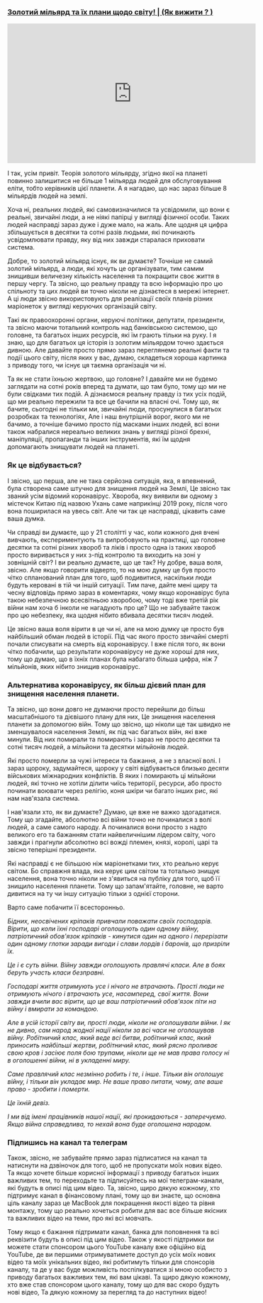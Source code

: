 ### [Золотий мільярд та їх плани щодо світу! | (Як вижити ? )](https://www.youtube.com/watch?v=xcojA3Dq1Kc)

<div class="responsive-video"><iframe width="560" height="315" src="https://www.youtube.com/embed/xcojA3Dq1Kc" frameborder="0" allow="accelerometer; autoplay; encrypted-media; gyroscope; picture-in-picture" allowfullscreen></iframe></div>

І так, усім привіт. Теорія золотого мільярду, згідно якої на планеті повинно залишитися не більше 1 мільярда людей для обслуговування еліти, тобто керівників цієї планети. А я нагадаю, що нас зараз більше 8 мільярдів людей на землі.

Хоча ні, реальних людей, які самовизначилися та усвідомили, що вони є реальні, звичайні люди, а не ніякі папірці у вигляді фізичної особи. Таких людей насправді зараз дуже і дуже мало, на жаль. Але щодня ця цифра збільшується в десятки та сотні разів людьми, які починають усвідомлювати правду, яку від них завжди старалася приховати система.

Добре, то золотий мільярд існує, як ви думаєте? Точніше не самий золотий мільярд, а люди, які хочуть це організувати, тим самим знищивши величезну кількість населення та покращити своє життя в першу чергу. Та звісно, що реальну правду та всю інформацію про цю спільноту та цих людей ви точно ніколи не дізнаєтеся в мережі інтернет. А ці люди звісно використовують для реалізації своїх планів різних маріонеток у вигляді керуючих організацій світу.

Такі як правоохоронні органи, керуючі політики, депутати, президенти, та звісно маючи тотальний контроль над банківською системою, що головне, та багатьох інших ресурсів, які їм грають тільки на руку. І я знаю, що для багатьох ця історія із золотим мільярдом точно здається дивною. Але давайте просто прямо зараз переглянемо реальні факти та події цього світу, після яких у вас, думаю, складеться хороша картинка з приводу того, чи існує ця таємна організація чи ні.

Та як не стати їхньою жертвою, що головне? І давайте ми не будемо заглядати на сотні років вперед та думати, що там було, тому що ми не були свідками тих подій. А дізнаємося реальну правду із тих усіх подій, що ми реально пережили та все це бачили на власні очі. Тому що, як бачите, сьогодні не тільки ми, звичайні люди, просунулися в багатьох розробках та технологіях, Але і наш внутрішній ворог, якого ми не бачимо, а точніше бачимо просто під масками інших людей, всі вони також набралися нереально великих знань у вигляді різної брехні, маніпуляції, пропаганди та інших інструментів, які їм щодня допомагають знищувати людей на планеті.

### Як це відбувається?

І звісно, що перша, але не така серйозна ситуація, яка, я впевнений, була створена саме штучно для знищення людей на Землі, Це звісно так званий усім відомий коронавірус. Хвороба, яку виявили ви одному з містечок Китаю під назвою Ухань саме наприкінці 2019 року, після чого вона поширилася на увесь світ. Але чи так це насправді, цікавить саме ваша думка.

Чи справді ви думаєте, що у 21 столітті у час, коли кожного дня вчені вивчають, експериментують та випробовують на практиці, що головне десятки та сотні різних хвороб та ліків і просто одна із таких хвороб просто виривається у них з-під контролю та виходить на зоні у зовнішній світ? І ви реально думаєте, що це так? Ну добре, ваша воля, звісно. Але якщо говорити відверто, то на мою думку це був просто чітко спланований план для того, щоб подивитися, наскільки люди будуть керовані в тій чи іншій ситуації. Тим паче, дайте мені щиру та чесну відповідь прямо зараз в коментарях, чому якщо коронавірус була такою небезпечною всесвітньою хворобою, чому тоді вже третій рік війни нам хоча б інколи не нагадують про це? Що не забувайте також про цю небезпеку, яка щодня нібито вбивала десятки тисяч людей.

Це звісно ваша воля вірити в це чи ні, але на мою думку це просто був найбільший обман людей в історії. Під час якого просто звичайні смерті почали списувати на смерть від коронавірусу. І вже після того, як вони чітко побачили, що результати коронавірусу не дуже хороші для них, тому що думаю, що в їхніх планах була набагато більша цифра, ніж 7 мільйонів, яких нібито знищив коронавірус.

### Альтернатива коронавірусу, як більш дієвий план для знищення населення планети.

Та звісно, що вони довго не думаючи просто перейшли до більш масштабнішого та дієвішого плану для них, Це знищення населення планети за допомогою війн. Тому що звісно, що ніколи ще так швидко не зменшувалося населення Землі, як під час багатьох війн, які вже минули. Від них помирали та помирають і зараз не просто десятки та сотні тисяч людей, а мільйони та десятки мільйонів людей.

Які просто померли за чужі інтереси та бажання, а не з власної волі. І зараз щороку, задумайтеся, щороку у світі відбувається близько десяти військових міжнародних конфліктів. В яких і помирають ці мільйони людей, які точно не хотіли ділити чиїсь території, ресурси, або просто починати воювати через релігію, коня шкіри чи багато інших рис, які нам нав'язала система.

І нав'язали хто, як ви думаєте? Думаю, це вже не важко здогадатися. Тому що згадайте, абсолютно всі війни точно не починалися з волі людей, а саме самого народу. А починалися вони просто з надто великого его та бажанням стати найвеличнішим лідером світу, чого завжди і прагнули абсолютно всі вожді племен, князі, королі, царі та звісно теперішні президенти.

Які насправді є не більшою ніж маріонетками тих, хто реально керує світом. Бо справжня влада, яка керує цим світом та тотально знищує населення, вона точно ніколи не з'явиться на публіку для того, щоб її знищило населення планети. Тому що запам'ятайте, головне, не варто дивитися на ту чи іншу ситуацію тільки з однієї сторони.

Варто саме побачити її всесторонньо.

_Бідних, неосвічених кріпаків привчали поважати своїх господарів. Вірити, що коли їхні господарі оголошують один одному війну, патріотичний обов'язок кріпаків - кинутися один на одного і перерізати один одному глотки заради вигоди і слави лордів і баронів, що призріли їх._

_Це і є суть війни. Війну завжди оголошують правлячі класи. Але в боях беруть участь класи безправні._

_Господарі життя отримують усе і нічого не втрачають. Прості люди не отримують нічого і втрачають усе, насамперед, свої життя. Вони завжди вчили вас вірити, що це ваш патріотичний обов'язок піти на війну і вмирати за командою._

_Але в усій історії світу ви, прості люди, ніколи не оголошували війни. І як не дивно, сам народ жодної нації ніколи за всі часи не оголошував війну. Робітничий клас, який веде всі битви, робітничий клас, який приносить найбільші жертви, робітничий клас, який рясно проливає свою кров і засіює поля бою трупами, ніколи ще не мав права голосу ні в оголошенні війни, ні в укладенні миру._

_Саме правлячий клас незмінно робить і те, і інше. Тільки він оголошує війну, і тільки він укладає мир. Не ваше право питати, чому, але ваше право - зробити і померти._

_Це їхній девіз._

_І ми від імені працівників нашої нації, які прокидаються - заперечуємо. Якщо війна справедлива, то нехай вона буде оголошена народом._

### Підпишись на канал та телеграм

Також, звісно, не забувайте прямо зараз підписатися на канал та натиснути на дзвіночок для того, щоб не пропускати моїх нових відео. Та якщо хочете більше корисної інформації з приводу багатьох інших важливих тем, то переходьте та підписуйтесь на мої телеграм-канали, які будуть в описі під цим відео. Та, звісно, щиро дякую кожному, хто підтримує канал в фінансовому плані, тому що ви знаєте, що основна ціль каналу зараз це MacBook для покращення якості відео та рівня монтажу, тому що реально хочеться робити для вас все більше якісних та важливих відео на теми, про які всі мовчать.

Тому якщо є бажання підтримати канал, банка для поповнення та всі реквізити будуть в описі під цим відео. Також у якості підтримки ви можете стати спонсором цього YouTube каналу вже офіційно від YouTube, де ви першими отримуватимете доступ до усіх моїх нових відео та моїх унікальних відео, які робитимуть тільки для спонсорів каналу, та де у вас буде можливість поспілкуватися зі мною особисто з приводу багатьох важливих тем, які вам цікаві. Та щиро дякую кожному, хто вже став спонсором цього каналу, тому що для вас скоро будуть нові відео, Та дякую кожному за перегляд та до наступних відео!
